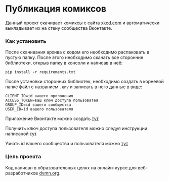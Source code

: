 # Публикация комиксов

Данный проект скачивает комиксы с сайта [xkcd.com](https://xkcd.com/) и автоматически выкладывает их на стену сообщества Вконтакте.

### Как установить

После скачивания архива с кодом его необходимо распаковать в пустую папку. После этого необходимо скачать все сторонние библиотеки, открыв папку в консоли и написав в неё:
```
pip install -r requirements.txt
```
После установки сторонних библиотек, необходимо создать в корневой папке файл с названием `.env` и записать в него данные в виде:

```
CLIENT_ID=id вашего приложения
ACCESS_TOKEN=ваш ключ доступа пользоватея
GROUP_ID=id вашего сообщества
USER_ID=id вашего пользователя
```

Приложение Вконтакте можно создать [тут](https://dev.vk.com/)

Получить ключ доступа пользователя можно следуя инструкции написаной [тут](https://dev.vk.com/api/access-token/implicit-flow-user)

Узнать id вашего сообщества и пользователя можно [тут](https://regvk.com/id/)

### Цель проекта

Код написан в образовательных целях на онлайн-курсе для веб-разработчиков [dvmn.org](https://dvmn.org/).
